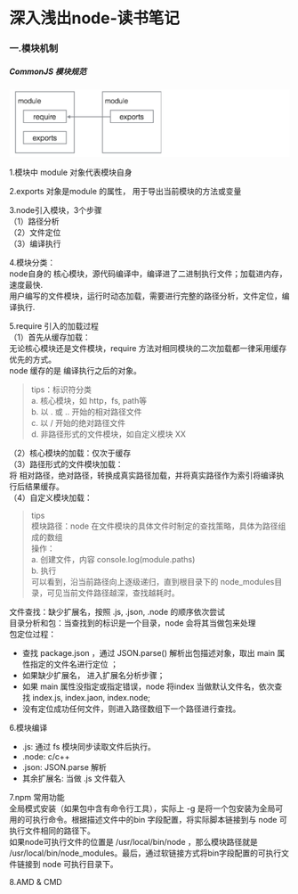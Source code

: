 # 深入浅出node-读书笔记  

### 一.模块机制
##### CommonJS 模块规范

![](/images/1528425635mw.png)

1.模块中 module 对象代表模块自身 

2.exports 对象是module 的属性， 用于导出当前模块的方法或变量

3.node引入模块，3个步骤  
（1）路径分析  
（2）文件定位  
（3）编译执行   

4.模块分类：  
node自身的 核心模块，源代码编译中，编译进了二进制执行文件；加载进内存，速度最快.  
用户编写的文件模块，运行时动态加载，需要进行完整的路径分析，文件定位，编译执行. 

5.require 引入的加载过程  
（1）首先从缓存加载：  
无论核心模块还是文件模块，require 方法对相同模块的二次加载都一律采用缓存优先的方式。  
node 缓存的是 编译执行之后的对象。

> tips：标识符分类  
a. 核心模块，如 http，fs, path等  
b. 以 . 或 .. 开始的相对路径文件  
c. 以 / 开始的绝对路径文件  
d. 非路径形式的文件模块，如自定义模块 XX

（2）核心模块的加载：仅次于缓存  
（3）路径形式的文件模块加载：  
将 相对路径，绝对路径，转换成真实路径加载，并将真实路径作为索引将编译执行后结果缓存。  
（4）自定义模块加载：  
> tips  
模块路径：node 在文件模块的具体文件时制定的查找策略，具体为路径组成的数组  
操作：  
a. 创建文件，内容 console.log(module.paths)  
b. 执行   
可以看到，沿当前路径向上逐级递归，直到根目录下的 node_modules目录，可见当前文件路径越深，查找越耗时。

文件查找：缺少扩展名，按照 .js, .json, .node 的顺序依次尝试  
目录分析和包：当查找到的标识是一个目录，node 会将其当做包来处理  
包定位过程：   
   - 查找 package.json ，通过 JSON.parse() 解析出包描述对象，取出 main 属性指定的文件名进行定位 ；
   - 如果缺少扩展名， 进入扩展名分析步骤；
   - 如果 main 属性没指定或指定错误，node 将index 当做默认文件名，依次查找 index.js, index.jaon, index.node; 
   - 没有定位成功任何文件，则进入路径数组下一个路径进行查找。
   
6.模块编译  
- .js: 通过 fs 模块同步读取文件后执行。  
- .node:  c/c++  
- .json:  JSON.parse 解析  
- 其余扩展名: 当做 .js 文件载入

7.npm 常用功能  
全局模式安装（如果包中含有命令行工具），实际上 -g 是将一个包安装为全局可用的可执行命令。根据描述文件中的bin 字段配置，将实际脚本链接到与 node 可执行文件相同的路径下。  
如果node可执行文件的位置是 /usr/local/bin/node ，那么模块路径就是 /usr/local/bin/node_modules。最后，通过软链接方式将bin字段配置的可执行文件链接到 node 可执行目录下。  

8.AMD & CMD


